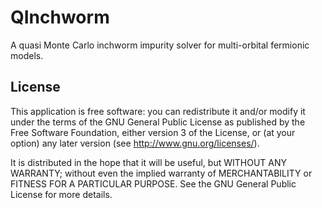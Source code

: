 # QInchworm

A quasi Monte Carlo inchworm impurity solver for multi-orbital fermionic models.

## License

This application is free software: you can redistribute it and/or modify it under the terms of the GNU General Public License as published by the Free Software Foundation, either version 3 of the License, or (at your option) any later version (see http://www.gnu.org/licenses/).

It is distributed in the hope that it will be useful, but WITHOUT ANY WARRANTY; without even the implied warranty of MERCHANTABILITY or FITNESS FOR A PARTICULAR PURPOSE. See the GNU General Public License for more details.